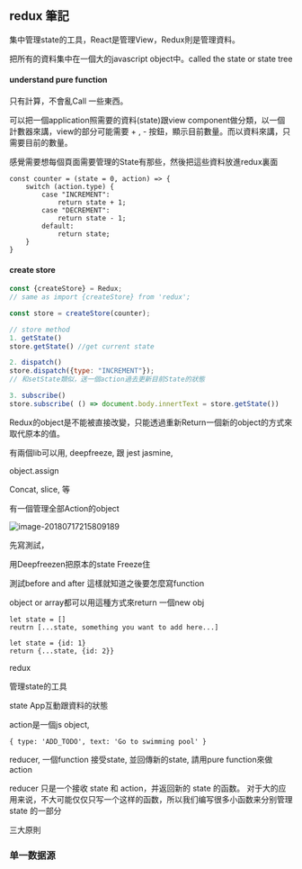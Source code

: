 ## redux 筆記



集中管理state的工具，React是管理View，Redux則是管理資料。

把所有的資料集中在一個大的javascript object中。called the state or state tree



#### understand pure function

只有計算，不會亂Call 一些東西。





可以把一個application照需要的資料(state)跟view component做分類，以一個計數器來講，view的部分可能需要 + ,  - 按鈕，顯示目前數量。而以資料來講，只需要目前的數量。



感覺需要想每個頁面需要管理的State有那些，然後把這些資料放進redux裏面



```
const counter = (state = 0, action) => {
    switch (action.type) {
        case "INCREMENT":
        	return state + 1;
        case "DECREMENT":
        	return state - 1;
        default: 
        	return state;
    }
}
```





#### create store

```javascript
const {createStore} = Redux;
// same as import {createStore} from 'redux';

const store = createStore(counter);

// store method
1. getState() 
store.getState() //get current state

2. dispatch()
store.dispatch({type: "INCREMENT"});
// 和setState類似，送一個action過去更新目前State的狀態

3. subscribe()
store.subscribe( () => document.body.innertText = store.getState())
```





Redux的object是不能被直接改變，只能透過重新Return一個新的object的方式來取代原本的值。



有兩個lib可以用, deepfreeze, 跟 jest jasmine, 

object.assign

Concat, slice, 等



有一個管理全部Action的object



![image-20180717215809189](/var/folders/53/jqmxy0dj4bq0f9j399wxt3lr0000gn/T/abnerworks.Typora/image-20180717215809189.png)



先寫測試，

用Deepfreezen把原本的state Freeze住

測試before and after 這樣就知道之後要怎麼寫function

object or array都可以用這種方式來return 一個new obj

```
let state = []
reutrn [...state, something you want to add here...]
```



```
let state = {id: 1}
return {...state, {id: 2}}

```





redux

管理state的工具

state App互動跟資料的狀態

action是一個js object, 

```
{ type: 'ADD_TODO', text: 'Go to swimming pool' }
```



reducer, 一個function 接受state, 並回傳新的state, 請用pure function來做action

reducer 只是一个接收 state 和 action，并返回新的 state 的函数。 对于大的应用来说，不大可能仅仅只写一个这样的函数，所以我们编写很多小函数来分别管理 state 的一部分



三大原則

### 单一数据源

